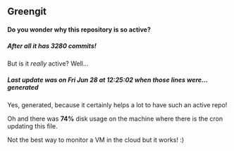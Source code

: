 ## Greengit

#### Do you wonder why this repository is so active?

##### After all it has 3280 commits!

But is it *really* active? Well...

##### Last update was on Fri Jun 28 at 12:25:02 when those lines were... generated

Yes, generated, because it certainly helps a lot to have such an active repo!

Oh and there was **74%** disk usage on the machine
where there is the cron updating this file.

Not the best way to monitor a VM in the cloud but it works! :)
